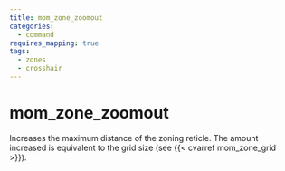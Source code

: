 ```yaml
---
title: mom_zone_zoomout
categories:
  - command
requires_mapping: true
tags:
  - zones
  - crosshair
---
```


# mom_zone_zoomout

Increases the maximum distance of the zoning reticle. The amount increased is equivalent to the grid size (see {{< cvarref mom_zone_grid >}}).
